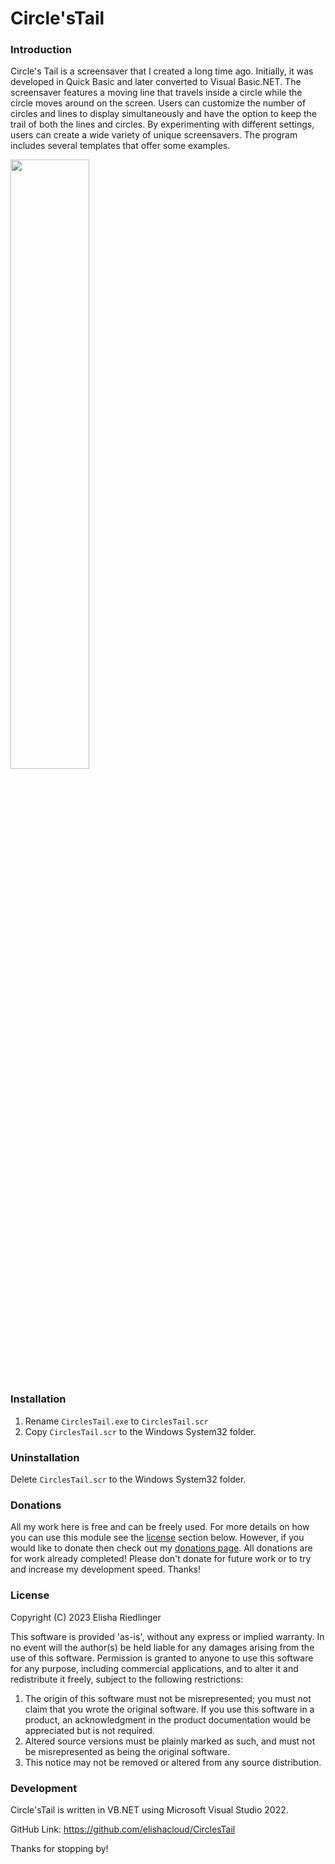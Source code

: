 # Circle'sTail
### Introduction
Circle's Tail is a screensaver that I created a long time ago. Initially, it was developed in Quick Basic and later converted to Visual Basic.NET. The screensaver features a moving line that travels inside a circle while the circle moves around on the screen. Users can customize the number of circles and lines to display simultaneously and have the option to keep the trail of both the lines and circles. By experimenting with different settings, users can create a wide variety of unique screensavers. The program includes several templates that offer some examples.

<img src="https://user-images.githubusercontent.com/25625456/230973772-c50a6243-3366-4298-b8e9-91b534535abc.png" width="50%">

### Installation

1. Rename `CirclesTail.exe` to `CirclesTail.scr`
2. Copy `CirclesTail.scr` to the Windows System32 folder.

### Uninstallation

Delete `CirclesTail.scr` to the Windows System32 folder.

### Donations

All my work here is free and can be freely used.  For more details on how you can use this module see the [license](#license) section below.  However, if you would like to donate then check out my [donations page](https://PayPal.me/elishacloud).  All donations are for work already completed!  Please don't donate for future work or to try and increase my development speed.  Thanks!

### License
Copyright (C) 2023 Elisha Riedlinger

This software is provided 'as-is', without any express or implied warranty. In no event will the author(s) be held liable for any damages arising from the use of this software. Permission is granted to anyone to use this software for any purpose, including commercial applications, and to alter it and redistribute it freely, subject to the following restrictions:

1. The origin of this software must not be misrepresented; you must not claim that you wrote the original software. If you use this software in a product, an acknowledgment in the product documentation would be appreciated but is not required.
2. Altered source versions must be plainly marked as such, and must not be misrepresented as being the original software.
3. This notice may not be removed or altered from any source distribution.

### Development
Circle'sTail is written in VB.NET using Microsoft Visual Studio 2022.

GitHub Link: https://github.com/elishacloud/CirclesTail

Thanks for stopping by!
